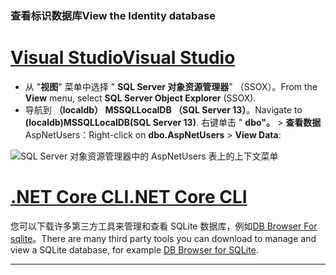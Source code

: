 ### <a name="view-the-identity-database"></a><span data-ttu-id="10b1c-101">查看标识数据库</span><span class="sxs-lookup"><span data-stu-id="10b1c-101">View the Identity database</span></span>

# <a name="visual-studio"></a>[<span data-ttu-id="10b1c-102">Visual Studio</span><span class="sxs-lookup"><span data-stu-id="10b1c-102">Visual Studio</span></span>](#tab/visual-studio) 

* <span data-ttu-id="10b1c-103">从 "**视图**" 菜单中选择 " **SQL Server 对象资源管理器**" （SSOX）。</span><span class="sxs-lookup"><span data-stu-id="10b1c-103">From the **View** menu, select **SQL Server Object Explorer** (SSOX).</span></span>
* <span data-ttu-id="10b1c-104">导航到 **（localdb） MSSQLLocalDB （SQL Server 13）**。</span><span class="sxs-lookup"><span data-stu-id="10b1c-104">Navigate to **(localdb)MSSQLLocalDB(SQL Server 13)**.</span></span> <span data-ttu-id="10b1c-105">右键单击 " **dbo"。**  >  **查看数据**AspNetUsers：</span><span class="sxs-lookup"><span data-stu-id="10b1c-105">Right-click on **dbo.AspNetUsers** > **View Data**:</span></span>

![SQL Server 对象资源管理器中的 AspNetUsers 表上的上下文菜单](~/security/authentication/accconfirm/_static/ssox.png)

# <a name="net-core-cli"></a>[<span data-ttu-id="10b1c-107">.NET Core CLI</span><span class="sxs-lookup"><span data-stu-id="10b1c-107">.NET Core CLI</span></span>](#tab/netcore-cli)

<span data-ttu-id="10b1c-108">您可以下载许多第三方工具来管理和查看 SQLite 数据库，例如[DB Browser For sqlite](https://sqlitebrowser.org/)。</span><span class="sxs-lookup"><span data-stu-id="10b1c-108">There are many third party tools you can download to manage and view a SQLite database, for example [DB Browser for SQLite](https://sqlitebrowser.org/).</span></span>

---
